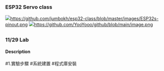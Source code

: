 ### ESP32 Servo class
![](ESP32)https://github.com/jumbokh/esp32-class/blob/master/images/ESP32s-pinout.png
![](esp32)https://github.com/YooYooo/github/blob/main/image.png
##
### 11/29 Lab
#### Description
#1.實驗步驟
   #系統建置
   #程式庫安裝
##
